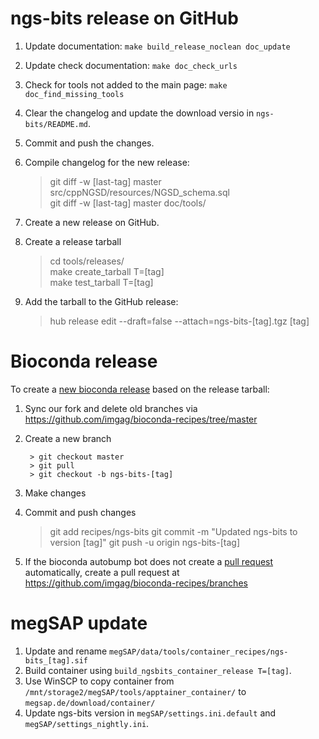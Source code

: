 # ngs-bits release on GitHub

1. Update documentation: `make build_release_noclean doc_update`
1. Update check documentation: `make doc_check_urls`
1. Check for tools not added to the main page: `make doc_find_missing_tools`
1. Clear the changelog and update the download versio in `ngs-bits/README.md`.
1. Commit and push the changes.
1. Compile changelog for the new release:

	> git diff -w [last-tag] master src/cppNGSD/resources/NGSD_schema.sql  
	> git diff -w [last-tag] master doc/tools/
 
1. Create a new release on GitHub.
1. Create a release tarball

	> cd tools/releases/  
	> make create\_tarball T=[tag]  
	> make test\_tarball T=[tag] 

1. Add the tarball to the GitHub release:

	> hub release edit --draft=false --attach=ngs-bits-[tag].tgz [tag]

# Bioconda release

To create a [new bioconda release](https://bioconda.github.io/contributor/workflow.html#create-a-pull-request) based on the release tarball:

1. Sync our fork and delete old branches via <https://github.com/imgag/bioconda-recipes/tree/master>
1. Create a new branch
		
		> git checkout master
		> git pull
		> git checkout -b ngs-bits-[tag]
		
1. Make changes
1. Commit and push changes
			
	> git add recipes/ngs-bits
	> git commit -m "Updated ngs-bits to version [tag]"
	> git push -u origin ngs-bits-[tag]
		
1. If the bioconda autobump bot does not create a [pull request](https://github.com/bioconda/bioconda-recipes/pulls?q=is%3Apr+ngs-bits) automatically, create a pull request at <https://github.com/imgag/bioconda-recipes/branches>


# megSAP update

1. Update and rename `megSAP/data/tools/container_recipes/ngs-bits_[tag].sif`
1. Build container using `build_ngsbits_container_release T=[tag]`.
1. Use WinSCP to copy container from `/mnt/storage2/megSAP/tools/apptainer_container/` to `megsap.de/download/container/`
1. Update ngs-bits version in `megSAP/settings.ini.default` and `megSAP/settings_nightly.ini`.

